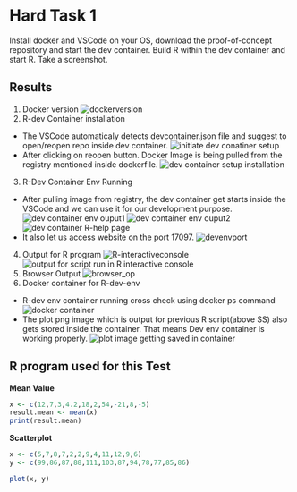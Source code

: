 # Hard Task 1
Install docker and VSCode on your OS, download the proof-of-concept repository and start the dev container. Build R within the dev container and start R. Take a screenshot.


## Results

1. Docker version
![dockerversion](https://user-images.githubusercontent.com/72031540/226054054-76b593cd-588e-46e1-94fd-471c27eb95e4.png)
2. R-dev Container installation

- The VSCode automaticaly detects devcontainer.json file and suggest to open/reopen repo inside dev container.
![initiate dev conatiner setup ](https://user-images.githubusercontent.com/72031540/226054070-cafd8937-004f-477e-ae90-0112974ea470.png)
- After clicking on reopen button. Docker Image is being pulled from the registry mentioned inside dockerfile.
![dev container setup installation](https://user-images.githubusercontent.com/72031540/226054006-2683aec2-f37d-4948-9f13-56ffca000301.png)
3. R-Dev Container Env Running
- After pulling image from registry, the dev container get starts inside the VSCode and we can use it for our development purpose.
![dev container env ouput1](https://user-images.githubusercontent.com/72031540/226053942-ec72aabf-1934-4865-9667-d656e83e9909.png)
![dev container env ouput2](https://user-images.githubusercontent.com/72031540/226053967-0a3bfb07-1d51-40b4-8f44-f0539b4b43a4.png)
![dev container R-help page](https://user-images.githubusercontent.com/72031540/226053984-30831b9b-097e-4b8f-98c4-8e3269f5187c.png)
- It also let us access website on the port 17097.
![devenvport](https://user-images.githubusercontent.com/72031540/226056876-f5672e6e-4112-4304-b90b-7afbbd01f3d8.png)
4. Output for R program
![R-interactiveconsole](https://user-images.githubusercontent.com/72031540/226054119-f9961f98-39bf-46f2-89c5-c5a9d5bc0cd8.png)
![output for script run in R interactive console](https://user-images.githubusercontent.com/72031540/226056264-bde0e151-b01c-450c-b8d2-9131c0c61eb6.png)
5. Browser Output
![browser_op](https://user-images.githubusercontent.com/72031540/226053532-1739c479-7e09-4b1b-a07b-0ca82a0ec18d.png)
6. Docker container for R-dev-env
- R-dev env container running cross check using docker ps command
![docker container](https://user-images.githubusercontent.com/72031540/226056559-c4cfad80-f011-4492-b1c1-9cecccb5a09b.png)
- The plot png image which is output for previous R script(above SS) also gets stored inside the container. That means Dev env container is working properly.
![plot image getting saved in container](https://user-images.githubusercontent.com/72031540/226057851-fdd3a038-9755-429b-8ef5-f5a4339df709.png)


## R program used for this Test

**Mean Value**
```R
x <- c(12,7,3,4.2,18,2,54,-21,8,-5)
result.mean <- mean(x)
print(result.mean)
```

**Scatterplot**
```R
x <- c(5,7,8,7,2,2,9,4,11,12,9,6)
y <- c(99,86,87,88,111,103,87,94,78,77,85,86)

plot(x, y)
```
